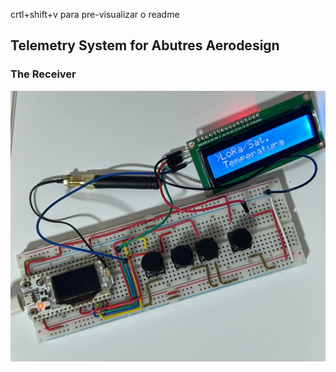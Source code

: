 crtl+shift+v para pre-visualizar o readme

## Telemetry System for Abutres Aerodesign

### The Receiver

![Reference Image](Figuras/Receptor.jpeg)

